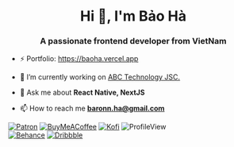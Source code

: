 <h1 align="center">Hi 👋, I'm Bảo Hà</h1>

<h3 align="center">A passionate frontend developer from VietNam</h3>

- ⚡️ Portfolio: https://baoha.vercel.app

- 🔭 I’m currently working on [ABC Technology JSC.](https://abctech.asia/)

- 💬 Ask me about **React Native, NextJS**

- 📫 How to reach me **baronn.ha@gmail.com**

[![Patron][Patron]][Patron-URL] [![BuyMeACoffee][BuyMeACoffee]][BuyMeACoffee-URL] [![Kofi][Kofi]][Kofi-URL] ![ProfileView] 
<br />
[![Behance][Behance]][Behance-URL] [![Dribbble][Dribbble]][Dribbble-URL]

[BuyMeACoffee]: https://img.shields.io/badge/Buy_Me_A_Coffee-FFDD00?style=for-the-badge&logo=buy-me-a-coffee&logoColor=black
[BuyMeACoffee-URL]: https://buymeacoffee.com/baronha

[Patron]: https://img.shields.io/badge/Patreon-F96854?style=for-the-badge&logo=patreon&logoColor=white
[Patron-URL]: https://patreon.com/user?u=97728172&utm_medium=clipboard_copy&utm_source=copyLink&utm_campaign=creatorshare_creator&utm_content=join_link

[Kofi]: https://img.shields.io/badge/Ko--fi-F16061?style=for-the-badge&logo=ko-fi&logoColor=white
[Kofi-URL]: https://ko-fi.com/baoha

[Dribbble]: https://img.shields.io/badge/Dribbble-EA4C89?style=for-the-badge&logo=dribbble&logoColor=white
[Dribbble-URL]: https://dribbble.com/baronha

[Behance]: https://img.shields.io/badge/Behance-0054F7?style=for-the-badge&logo=behance&logoColor=white
[Behance-URL]:https://www.behance.net/baronha

[ProfileView]: https://komarev.com/ghpvc/?username=baronha&style=for-the-badge&color=F16061
